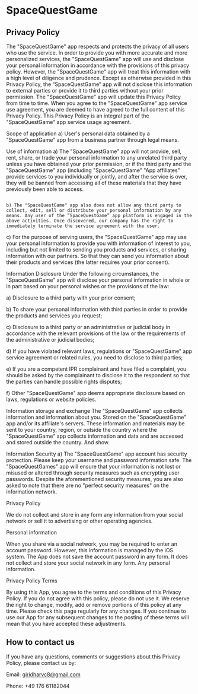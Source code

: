 # SpaceQuestGame

## Privacy Policy

The "SpaceQuestGame" app respects and protects the privacy of all users who use the service. In order to provide you with more accurate and more personalized services, the "SpaceQuestGame" app will use and disclose your personal information in accordance with the provisions of this privacy policy. However, the "SpaceQuestGame" app will treat this information with a high level of diligence and prudence. Except as otherwise provided in this Privacy Policy, the “SpaceQuestGame” app will not disclose this information to external parties or provide it to third parties without your prior permission. The "SpaceQuestGame" app will update this Privacy Policy from time to time. When you agree to the "SpaceQuestGame" app service use agreement, you are deemed to have agreed to the full content of this Privacy Policy. This Privacy Policy is an integral part of the "SpaceQuestGame" app service usage agreement.

Scope of application
a) User's personal data obtained by a "SpaceQuestGame" app from a business partner through legal means.

Use of information
a) The "SpaceQuestGame" app will not provide, sell, rent, share, or trade your personal information to any unrelated third party unless you have obtained your prior permission, or if the third party and the "SpaceQuestGame" app (including "SpaceQuestGame" "App affiliates" provide services to you individually or jointly, and after the service is over, they will be banned from accessing all of these materials that they have previously been able to access.
                                                                                                                                                                                                                                         
                                                                                                                                                                                                                                         b) The "SpaceQuestGame" app also does not allow any third party to collect, edit, sell or distribute your personal information by any means. Any user of the “SpaceQuestGame” app platform is engaged in the above activities. Once discovered, our company has the right to immediately terminate the service agreement with the user.

c) For the purpose of serving users, the "SpaceQuestGame" app may use your personal information to provide you with information of interest to you, including but not limited to sending you products and services, or sharing information with our partners. So that they can send you information about their products and services (the latter requires your prior consent).

Information Disclosure
Under the following circumstances, the "SpaceQuestGame" app will disclose your personal information in whole or in part based on your personal wishes or the provisions of the law:

a) Disclosure to a third party with your prior consent;

b) To share your personal information with third parties in order to provide the products and services you request;

c) Disclosure to a third party or an administrative or judicial body in accordance with the relevant provisions of the law or the requirements of the administrative or judicial bodies;

d) If you have violated relevant laws, regulations or "SpaceQuestGame" app service agreement or related rules, you need to disclose to third parties;

e) If you are a competent IPR complainant and have filed a complaint, you should be asked by the complainant to disclose it to the respondent so that the parties can handle possible rights disputes;

f) Other "SpaceQuestGame" app deems appropriate disclosure based on laws, regulations or website policies.

Information storage and exchange
The "SpaceQuestGame" app collects information and information about you. Stored on the "SpaceQuestGame" app and/or its affiliate's servers. These information and materials may be sent to your country, region, or outside the country where the "SpaceQuestGame" app collects information and data and are accessed and stored outside the country. And show.

Information Security
a) The "SpaceQuestGame" app account has security protection. Please keep your username and password information safe. The "SpaceQuestGames" app will ensure that your information is not lost or misused or altered through security measures such as encrypting user passwords. Despite the aforementioned security measures, you are also asked to note that there are no "perfect security measures" on the information network.

Privacy Policy

We do not collect and store in any form any information from your social network or sell it to advertising or other operating agencies.

Personal information

When you share via a social network, you may be required to enter an account password. However, this information is managed by the iOS system. The App does not save the account password in any form. It does not collect and store your social network in any form. Any personal information.

Privacy Policy Terms

By using this App, you agree to the terms and conditions of this Privacy Policy. If you do not agree with this policy, please do not use it. We reserve the right to change, modify, add or remove portions of this policy at any time. Please check this page regularly for any changes. If you continue to use our App for any subsequent changes to the posting of these terms will mean that you have accepted these adjustments.

## How to contact us

If you have any questions, comments or suggestions about this Privacy Policy, please contact us by:

Email: giridharvc8@gmail.com

Phone: +49 176 61182044
